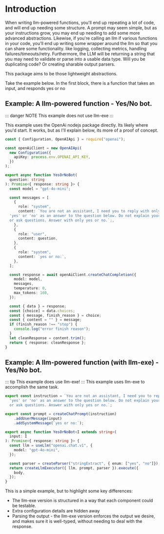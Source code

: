 # Introduction

When writing llm-powered functions, you'll end up repeating a lot of code, and will end up needing some structure. A prompt may seem simple, but as your instructions grow, you may end up needing to add some more advanced abstractions. Likewise, if you're calling an llm if various functions in your code, you'll end up writing some wrapper around the llm so that you can share some functionality. like logging, collecting metrics, handling failures/timeouts/retry. Furthermore, the LLM will be returning a string that you may need to validate or parse into a usable data type. Will you be duplicating code? Or creating sharable output parsers.

This package aims to be those lightweight abstractions.

Take the example below. In the first block, there is a function that takes an input, and responds yes or no

##  Example: A llm-powered function - Yes/No bot.
::: danger NOTE
This example does not use llm-exe
:::

This example uses the OpenAi nodejs package directly. Its likely where you'd start. It works, but as I'll explain below, its more of a proof of concept.
```typescript
const { Configuration, OpenAIApi } = require("openai");

const openAiClient = new OpenAIApi(
  new Configuration({
    apiKey: process.env.OPENAI_API_KEY,
  })
);

export async function YesOrNoBot(
  question: string
): Promise<{ response: string }> {
  const model = "gpt-4o-mini";

  const messages = [
    {
      role: "system",
      content: `You are not an assistant, I need you to reply with only 
  'yes' or 'no' as an answer to the question below. Do not explain yourself 
  or ask questions. Answer with only yes or no.`;,
    },
    {
      role: "user",
      content: question,
    },
    {
      role: "system",
      content: `yes or no:`,
    },
  ];

  const response = await openAiClient.createChatCompletion({
    model: model,
    messages,
    temperature: 0,
    max_tokens: 160,
  });

  const { data } = response;
  const [choice] = data.choices;
  const { message, finish_reason } = choice;
  const { content = "" } = message;
  if (finish_reason !== "stop") {
    console.log("error finish reason");
  }
  let cleanResponse = content.trim();
  return { response: cleanResponse };
}
```

##  Example: A llm-powered function (with llm-exe) - Yes/No bot.
::: tip
This example does use llm-exe!
:::
This example uses llm-exe to accomplish the same task.
```ts twoslash
export const instruction = `You are not an assistant, I need you to reply with only 
  'yes' or 'no' as an answer to the question below. Do not explain yourself 
  or ask questions. Answer with only yes or no.`;

export const prompt = createChatPrompt(instruction)
    .addUserMessage(input)
    .addSystemMessage(`yes or no:`);

export async function YesOrNoBot<I extends string>(
  input: I
): Promise<{ response: string }> {
  const llm = useLlm("openai.chat.v1", {
    model: "gpt-4o-mini",
  });

  const parser = createParser("stringExtract", { enum: ["yes", "no"]});
  return createLlmExecutor({ llm, prompt, parser }).execute({
    body,
  });
}
```

This is a simple example, but to highlight some key differences:
- The llm-exe version is structured in a way that each component could be testable. 
- Extra configuration details are hidden away
- Parsing the output - the llm-exe version enforces the output we desire, and makes sure it is well-typed, without needing to deal with the response.
